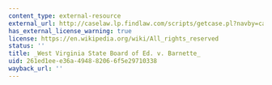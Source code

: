 ```yaml
---
content_type: external-resource
external_url: http://caselaw.lp.findlaw.com/scripts/getcase.pl?navby=case&court=us&vol=319&page=624
has_external_license_warning: true
license: https://en.wikipedia.org/wiki/All_rights_reserved
status: ''
title: _West Virginia State Board of Ed. v. Barnette_
uid: 261ed1ee-e36a-4948-8206-6f5e29710338
wayback_url: ''
---
```


